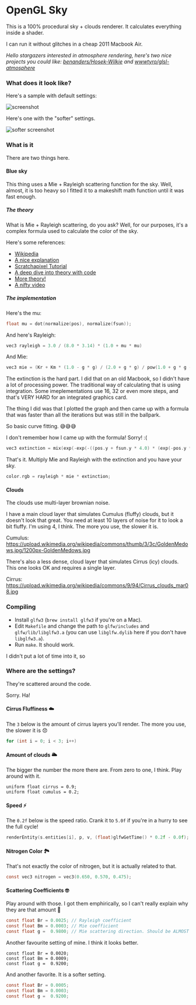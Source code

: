 # OpenGL Sky

This is a 100% procedural sky + clouds renderer. It calculates everything inside a shader.

I can run it without glitches in a cheap 2011 Macbook Air.

*Hello stargazers interested in atmosphere rendering, here's two nice projects you could like: [benanders/Hosek-Wilkie](https://github.com/benanders/Hosek-Wilkie) and [wwwtyro/glsl-atmosphere](https://github.com/wwwtyro/glsl-atmosphere/)*

### What does it look like?

Here's a sample with default settings:

![screenshot](https://user-images.githubusercontent.com/25377830/34966478-1b0da6be-fa43-11e7-97d2-376d92cccc40.png)

Here's one with the "softer" settings.

![softer screenshot](https://user-images.githubusercontent.com/25377830/34967999-ab8331a0-fa4d-11e7-8972-848b924a70e2.png)

### What is it

There are two things here.

#### Blue sky

This thing uses a Mie + Rayleigh scattering function for the sky. Well, almost, it is too heavy so I fitted it to a makeshift math function until it was fast enough.

##### The theory

What is Mie + Rayleigh scattering, do you ask? Well, for our purposes, it's a complex formula used to calculate the color of the sky.

Here's some references:

 - [Wikipedia](https://en.wikipedia.org/wiki/Mie_scattering)
 - [A nice explanation](http://apollo.lsc.vsc.edu/classes/met130/notes/chapter19/rayleigh.html)
 - [Scratchapixel Tutorial](https://www.scratchapixel.com/lessons/procedural-generation-virtual-worlds/simulating-sky/simulating-colors-of-the-sky)
 - [A deep dive into theory with code](https://www.alanzucconi.com/2017/10/10/atmospheric-scattering-3/)
 - [More theory!](http://hyperphysics.phy-astr.gsu.edu/hbase/atmos/blusky.html)
 - [A nifty video](https://www.youtube.com/watch?v=twSg2zbjjnA)

##### The implementation

Here's the mu:

```c
float mu = dot(normalize(pos), normalize(fsun));
```

And here's Rayleigh:

```c
vec3 rayleigh = 3.0 / (8.0 * 3.14) * (1.0 + mu * mu)
```

And Mie:

```c
vec3 mie = (Kr + Km * (1.0 - g * g) / (2.0 + g * g) / pow(1.0 + g * g - 2.0 * g * mu, 1.5)) / (Br + Bm)
```

The extinction is the hard part. I did that on an old Macbook, so I didn't have a lot of processing power. The traditional way of calculating that is using integration. Some imeplementations use 16, 32 or even more steps, and that's VERY HARD for an integrated graphics card.

The thing I did was that I plotted the graph and then came up with a formula that was faster than all the iterations but was still in the ballpark.

So basic curve fitting. 😅😅😅

I don't remember how I came up with the formula! Sorry! :(

```c
vec3 extinction = mix(exp(-exp(-((pos.y + fsun.y * 4.0) * (exp(-pos.y * 16.0) + 0.1) / 80.0) / Br) * (exp(-pos.y * 16.0) + 0.1) * Kr / Br) * exp(-pos.y * exp(-pos.y * 8.0 ) * 4.0) * exp(-pos.y * 2.0) * 4.0, vec3(1.0 - exp(fsun.y)) * 0.2, -fsun.y * 0.2 + 0.5);
```

That's it. Multiply Mie and Rayleigh with the extinction and you have your sky.

```c
color.rgb = rayleigh * mie * extinction;
```

#### Clouds

The clouds use multi-layer brownian noise.

I have a main cloud layer that simulates Cumulus (fluffy) clouds, but it doesn't look that great. You need at least 10 layers of noise for it to look a bit fluffy. I'm using 4, I think. The more you use, the slower it is.

Cumulus: https://upload.wikimedia.org/wikipedia/commons/thumb/3/3c/GoldenMedows.jpg/1200px-GoldenMedows.jpg

There's also a less dense, cloud layer that simulates Cirrus (icy) clouds. This one looks OK and requires a single layer.

Cirrus: https://upload.wikimedia.org/wikipedia/commons/9/94/Cirrus_clouds_mar08.jpg

### Compiling

 - Install `glfw3` (`brew install glfw3` if you're on a Mac).
 - Edit `Makefile` and change the path to `glfw/includes` and `glfw/lib/libglfw3.a` (you can use `libglfw.dylib` here if you don't have `libglfw3.a`).
 - Run `make`. It should work.
 
I didn't put a lot of time into it, so 

### Where are the settings?

They're scattered around the code.

Sorry. Ha!

#### Cirrus Fluffiness ☁️

The `3` below is the amount of cirrus layers you'll render. The more you use, the slower it is 😞

```c
for (int i = 0; i < 3; i++)
```

#### Amount of clouds 🌥

The bigger the number the more there are. From zero to one, I think. Play around with it.

```
uniform float cirrus = 0.9;
uniform float cumulus = 0.2;
```

#### Speed ⚡️

The `0.2f` below is the speed ratio. Crank it to `5.0f` if you're in a hurry to see the full cycle!

```c
renderEntity(s.entities[i], p, v, (float)glfwGetTime() * 0.2f - 0.0f);
```

#### Nitrogen Color 🏞

That's not exactly the color of nitrogen, but it is actually related to that.

```c
const vec3 nitrogen = vec3(0.650, 0.570, 0.475);
```

#### Scattering Coefficients 🤓

Play around with those. I got them emphirically, so I can't really explain why they are that amount 🤨

```c
const float Br = 0.0025; // Rayleigh coefficient
const float Bm = 0.0003; // Mie coefficient
const float g =  0.9800; // Mie scattering direction. Should be ALMOST 1.0f
```

Another favourite setting of mine. I think it looks better.

```
const float Br = 0.0020;
const float Bm = 0.0009;
const float g =  0.9200;
```

And another favorite. It is a softer setting.

```c
const float Br = 0.0005;
const float Bm = 0.0003;
const float g =  0.9200;
```
